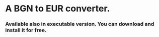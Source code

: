 # A BGN to EUR converter. 

### Available also in executable version. You can download and install it for free.

